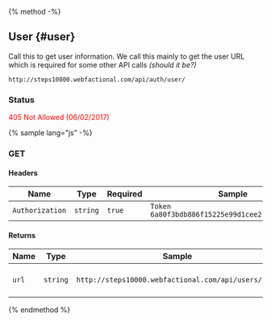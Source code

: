{% method -%}
## User {#user}

Call this to get user information. We call this mainly to get the user URL which is required for some other API calls *(should it be?)*
``` 
http://steps10000.webfactional.com/api/auth/user/
```

### Status ###
<span style="color: red;">405 Not Allowed (06/02/2017)</span>

{% sample lang="js" -%}

### GET ###
#### Headers ####
| Name | Type | Required | Sample |
| -- | -- | -- | -- |
| `Authorization` | `string` | `true` | `Token 6a80f3bdb886f15225e99d1cee2c0bce4a6d60d9` |

#### Returns ####
| Name | Type | Sample | Description |
| --   | --   | --     | --          | 
| `url` | `string` | `http://steps10000.webfactional.com/api/users/9999` | A URL that identifies the user |

{% endmethod %}